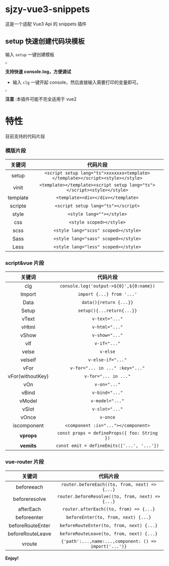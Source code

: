 # sjzy-vue3-snippets

这是一个适配 Vue3 Api 的 snippets 插件

## setup 快速创建代码块模板

输入 `setup` 一键创建模板

<img src="https://cdn.jsdelivr.net/gh/sunshineLixun/vue3-snippets-for-vscode@master/assets/guide_1.1.gif?raw=true" style="zoom: 40%;" />

**支持快速 console.log，方便调试**

- 输入 `clg` 一键开起 console，然后直接输入需要打印的变量即可。

<img src="https://cdn.jsdelivr.net/gh/sunshineLixun/vue3-snippets-for-vscode@master/assets/clg_guide.gif?raw=true" style="zoom: 30%;" />

**注意** :本插件可能不完全适用于 vue2

# 特性

目前支持的代码片段

### 模版片段

|  关键词  |                                    代码片段                                    |
| :------: | :----------------------------------------------------------------------------: |
|  setup   | `<script setup lang="ts">xxxxxxx<template></template></script><style></style>` |
|  vinit   |    `<template></template><script setup lang="ts"></script><style></style>`     |
| template |                       `<template><div></div></template>`                       |
| scripte  |                      `<script setup lang="ts"></script>`                       |
|  style   |                           `<style lang=""></style>`                            |
|   css    |                            `<style scoped></style>`                            |
|   scss   |                      `<style lang="scss" scoped></style>`                      |
|   Sass   |                      `<style lang="sass" scoped></style>`                      |
|   Less   |                      `<style lang="less" scoped></style>`                      |

### script&vue 片段

|      关键词      |                   代码片段                   |
| :--------------: | :------------------------------------------: |
|       clg        |   `console.log('output->${0}',${0:name})`    |
|      Import      |          `import {...} from '...'`           |
|       Data       |            `data(){return {...}}`            |
|      Setup       |          `setup(){...return{...}}`           |
|      vText       |                `v-text="..."`                |
|      vHtml       |                `v-html="..."`                |
|      vShow       |                `v-show="..."`                |
|       vIf        |                 `v-if="..."`                 |
|      velse       |                   `v-else`                   |
|     velseif      |              `v-else-if="..."`               |
|       vFor       |       `v-for="... in ..." :key="..."`        |
| vFor(withoutKey) |             `v-for="... in ..."`             |
|       vOn        |                 `v-on="..."`                 |
|      vBind       |                `v-bind="..."`                |
|      vModel      |               `v-model="..."`                |
|      vSlot       |                `v-slot="..."`                |
|      vOnce       |                   `v-once`                   |
|   iscomponent    |     `<component :is="..."></component>`      |
|    **vprops**    | `const props = defineProps({ foo: String })` |
|    **vemits**    |  `const emit = defineEmits(['...', '...'])`  |

### vue-router 片段

|      关键词      |                        代码片段                        |
| :--------------: | :----------------------------------------------------: |
|    beforeeach    |      `router.beforeEach((to, from, next) =>{...}`      |
|  beforeresolve   |    `router.beforeResolve((to, from, next) => {...}`    |
|    afterEach     |         `router.afterEach((to, from) => {...}`         |
|   beforeenter    |          `beforeEnter(to, from, next) {...}`           |
| beforeRouteEnter |        `beforeRouteEnter(to, from, next) {...}`        |
| beforeRouteLeave |        `beforeRouteLeave(to, from, next) {...}`        |
|      vroute      | `{'path':...,name:...,component: () => import('...')}` |

**Enjoy!**
